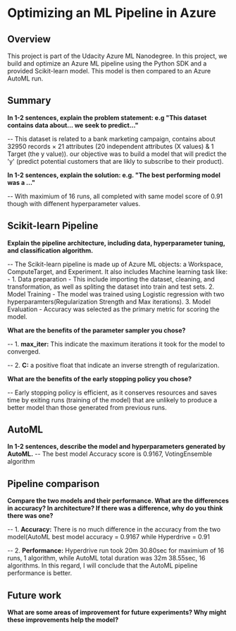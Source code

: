 # Optimizing an ML Pipeline in Azure

## Overview
This project is part of the Udacity Azure ML Nanodegree.
In this project, we build and optimize an Azure ML pipeline using the Python SDK and a provided Scikit-learn model.
This model is then compared to an Azure AutoML run.

## Summary
**In 1-2 sentences, explain the problem statement: e.g "This dataset contains data about... we seek to predict..."**

-- This dataset is related to a bank marketing campaign, contains about 32950 records × 21 attributes (20 independent attributes (X values) & 1 Target (the y value)).
our objective was to build a model that will predict the 'y' (predict potential customers that are likly to subscribe to their product).

**In 1-2 sentences, explain the solution: e.g. "The best performing model was a ..."**

-- With maximium of 16 runs, all completed with same model score of 0.91 though with diffenent hyperparameter values.

## Scikit-learn Pipeline
**Explain the pipeline architecture, including data, hyperparameter tuning, and classification algorithm.**

-- The Scikit-learn pipeline is made up of Azure ML objects: a Workspace, ComputeTarget, and Experiment. It also includes Machine learning task like: - 
    1. Data preparation -  This include importing the dataset, cleaning, and transformation, as well as spliting the dataset into train and test sets. 
    2. Model Training - The model was trained using Logistic regression with two hyperparamters(Regularization Strength and Max iterations).
    3. Model Evaluation - Accuracy was selected as the primary metric for scoring the model.
    

**What are the benefits of the parameter sampler you chose?**

-- 1. **max_iter:** This indicate the maximum iterations it took for the model to converged.

-- 2. **C:** a positive float that indicate an inverse strength of regularization.

**What are the benefits of the early stopping policy you chose?**

-- Early stopping policy is efficient, as it conserves resources and saves time by exiting runs (training of the model) that are unlikely to produce a better model than those generated from previous runs.

## AutoML
**In 1-2 sentences, describe the model and hyperparameters generated by AutoML.**
-- The best model Accuracy score is 0.9167, VotingEnsemble algorithm

## Pipeline comparison
**Compare the two models and their performance. What are the differences in accuracy? In architecture? If there was a difference, why do you think there was one?**

-- 1. **Accuracy:** There is no much difference in the accuracy from the two model(AutoML best model accuracy = 0.9167 while Hyperdrive = 0.91

-- 2. **Performance:** Hyperdrive run took 20m 30.80sec for maximium of 16 runs, 1 algorithm,  while AutoML total duration was 32m 38.55sec, 16 algorithms. In this regard, I will conclude that the AutoML pipeline performance is better.

## Future work
**What are some areas of improvement for future experiments? Why might these improvements help the model?**

